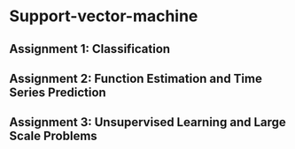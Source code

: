 # Support-vector-machine
## Assignment 1: Classification 
## Assignment 2: Function Estimation and Time Series Prediction
## Assignment 3: Unsupervised Learning and Large Scale Problems
